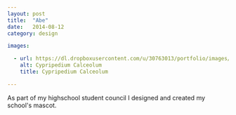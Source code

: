 ```yaml
---
layout: post
title:  "Abe"
date:   2014-08-12
category: design

images:

  - url: https://dl.dropboxusercontent.com/u/30763013/portfolio/images/design/Abe/Abe-mascot.png
    alt: Cypripedium Calceolum
    title: Cypripedium Calceolum

---
```


As part of my highschool student council I designed and created my school's mascot.